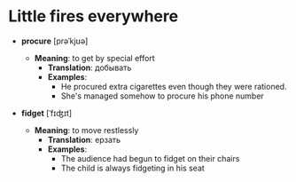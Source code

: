 # Little fires everywhere

- **procure** [prəˈkjʊə]
  - **Meaning**: to get by special effort
    - **Translation**: добывать
    - **Examples**:
      - He procured extra cigarettes even though they were rationed.
      - She's managed somehow to procure his phone number

- **fidget** [ˈfɪʤɪt]
  - **Meaning**: to move restlessly
    - **Translation**: ерзать
    - **Examples**:
      - The audience had begun to fidget on their chairs
      - The child is always fidgeting in his seat